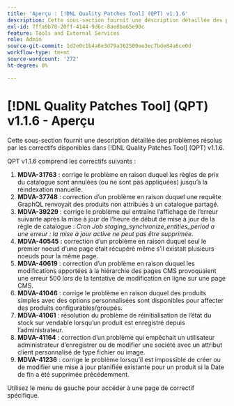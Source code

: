```yaml
---
title: 'Aperçu : [!DNL Quality Patches Tool] (QPT) v1.1.6'
description: Cette sous-section fournit une description détaillée des problèmes résolus par les correctifs disponibles dans [!DNL Quality Patches Tool] (QPT) v1.1.6.
exl-id: 7ffa9b78-20ff-4144-9d6c-8ae8ba65e90c
feature: Tools and External Services
role: Admin
source-git-commit: 1d2e0c1b4a8e3d79a362500ee3ec7bde84a6ce0d
workflow-type: tm+mt
source-wordcount: '272'
ht-degree: 0%

---
```


# [!DNL Quality Patches Tool] (QPT) v1.1.6 - Aperçu

Cette sous-section fournit une description détaillée des problèmes résolus par les correctifs disponibles dans [!DNL Quality Patches Tool] (QPT) v1.1.6.

QPT v1.1.6 comprend les correctifs suivants :

1. **MDVA-31763** : corrige le problème en raison duquel les règles de prix du catalogue sont annulées (ou ne sont pas appliquées) jusqu’à la réindexation manuelle.
1. **MDVA-37748** : correction d’un problème en raison duquel une requête GraphQL renvoyait des produits non attribués à un catalogue partagé.
1. **MDVA-39229** : corrige le problème qui entraîne l’affichage de l’erreur suivante après la mise à jour de l’heure de début de mise à jour de la règle de catalogue : *Cron Job staging_synchronize_entities_period a une erreur : la mise à jour active ne peut pas être supprimée.*
1. **MDVA-40545** : correction d’un problème en raison duquel seul le premier noeud d’une page était récupéré même s’il existait plusieurs noeuds pour la même page.
1. **MDVA-40619** : correction d’un problème en raison duquel les modifications apportées à la hiérarchie des pages CMS provoquaient une erreur 500 lors de la tentative de modification en ligne sur une page CMS.
1. **MDVA-41046** : corrige le problème en raison duquel des produits simples avec des options personnalisées sont disponibles pour affecter des produits configurables/groupés.
1. **MDVA-41061** : résolution du problème de réinitialisation de l’état du stock sur vendable lorsqu’un produit est enregistré depuis l’administrateur.
1. **MDVA-41164** : correction d’un problème qui empêchait un utilisateur administrateur d’enregistrer ou de modifier une société avec un attribut client personnalisé de type fichier ou image.
1. **MDVA-41236** : corrige le problème lorsqu’il est impossible de créer ou de modifier une mise à jour planifiée existante pour un produit si la Date de fin a été supprimée précédemment.

Utilisez le menu de gauche pour accéder à une page de correctif spécifique.
